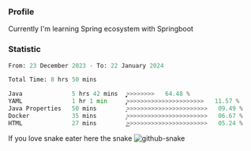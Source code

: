 ### Profile 

Currently I'm learning Spring ecosystem with Springboot

### Statistic
<!--START_SECTION:waka-->

```python
From: 23 December 2023 - To: 22 January 2024

Total Time: 8 hrs 50 mins

Java              5 hrs 42 mins   ͎͎͎͎͎͎͎͎͎͎͎͎͎͎͎͎͙>>>>>>>>   64.48 %
YAML              1 hr 1 min      ̡͎͎>>>>>>>>>>>>>>>>>>>>>>   11.57 %
Java Properties   50 mins         ͎͎>>>>>>>>>>>>>>>>>>>>>>>   09.49 %
Docker            35 mins         ͎̝>>>>>>>>>>>>>>>>>>>>>>>   06.67 %
HTML              27 mins         ͎͜>>>>>>>>>>>>>>>>>>>>>>>   05.24 %
```

<!--END_SECTION:waka-->

If you love snake eater here the snake 
<picture>
  <source media="(prefers-color-scheme: dark)" srcset="https://github.com/pradana4648/pradana4648/blob/c0566a83ca6ea5f2e46bab00e717c4c82b4b5c4c/github-contribution-grid-snake-dark.svg" />
  <source media="(prefers-color-scheme: light)" srcset="https://github.com/pradana4648/pradana4648/blob/c0566a83ca6ea5f2e46bab00e717c4c82b4b5c4c/github-contribution-grid-snake.svg" />
  <img alt="github-snake" src="https://github.com/pradana4648/pradana4648/blob/c0566a83ca6ea5f2e46bab00e717c4c82b4b5c4c/github-contribution-grid-snake.svg" />
</picture>
